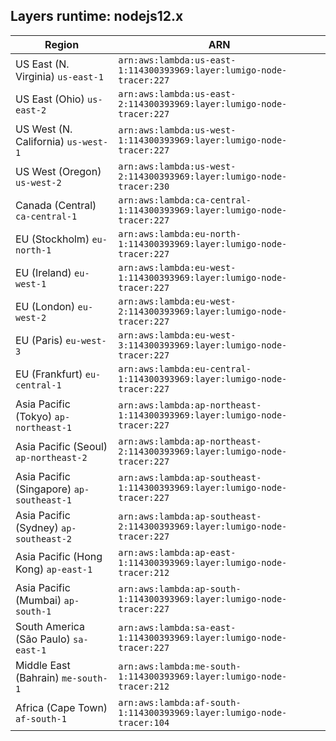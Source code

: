 Layers runtime: nodejs12.x
----
| Region | ARN |
| --- | --- |
|US East (N. Virginia)  `us-east-1`|`arn:aws:lambda:us-east-1:114300393969:layer:lumigo-node-tracer:227`|
|US East (Ohio)  `us-east-2`|`arn:aws:lambda:us-east-2:114300393969:layer:lumigo-node-tracer:227`|
|US West (N. California)  `us-west-1`|`arn:aws:lambda:us-west-1:114300393969:layer:lumigo-node-tracer:227`|
|US West (Oregon)  `us-west-2`|`arn:aws:lambda:us-west-2:114300393969:layer:lumigo-node-tracer:230`|
|Canada (Central)  `ca-central-1`|`arn:aws:lambda:ca-central-1:114300393969:layer:lumigo-node-tracer:227`|
|EU (Stockholm)  `eu-north-1`|`arn:aws:lambda:eu-north-1:114300393969:layer:lumigo-node-tracer:227`|
|EU (Ireland)  `eu-west-1`|`arn:aws:lambda:eu-west-1:114300393969:layer:lumigo-node-tracer:227`|
|EU (London)  `eu-west-2`|`arn:aws:lambda:eu-west-2:114300393969:layer:lumigo-node-tracer:227`|
|EU (Paris)  `eu-west-3`|`arn:aws:lambda:eu-west-3:114300393969:layer:lumigo-node-tracer:227`|
|EU (Frankfurt)  `eu-central-1`|`arn:aws:lambda:eu-central-1:114300393969:layer:lumigo-node-tracer:227`|
|Asia Pacific (Tokyo)  `ap-northeast-1`|`arn:aws:lambda:ap-northeast-1:114300393969:layer:lumigo-node-tracer:227`|
|Asia Pacific (Seoul)  `ap-northeast-2`|`arn:aws:lambda:ap-northeast-2:114300393969:layer:lumigo-node-tracer:227`|
|Asia Pacific (Singapore)  `ap-southeast-1`|`arn:aws:lambda:ap-southeast-1:114300393969:layer:lumigo-node-tracer:227`|
|Asia Pacific (Sydney)  `ap-southeast-2`|`arn:aws:lambda:ap-southeast-2:114300393969:layer:lumigo-node-tracer:227`|
|Asia Pacific (Hong Kong)  `ap-east-1`|`arn:aws:lambda:ap-east-1:114300393969:layer:lumigo-node-tracer:212`|
|Asia Pacific (Mumbai)  `ap-south-1`|`arn:aws:lambda:ap-south-1:114300393969:layer:lumigo-node-tracer:227`|
|South America (São Paulo)  `sa-east-1`|`arn:aws:lambda:sa-east-1:114300393969:layer:lumigo-node-tracer:227`|
|Middle East (Bahrain)  `me-south-1`|`arn:aws:lambda:me-south-1:114300393969:layer:lumigo-node-tracer:212`|
|Africa (Cape Town)  `af-south-1`|`arn:aws:lambda:af-south-1:114300393969:layer:lumigo-node-tracer:104`|
